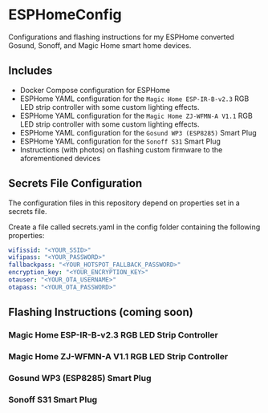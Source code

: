 # ESPHomeConfig  

Configurations and flashing instructions for my ESPHome converted Gosund, Sonoff, and Magic Home smart home devices.  

## Includes  

* Docker Compose configuration for ESPHome  
* ESPHome YAML configuration for the ```Magic Home ESP-IR-B-v2.3``` RGB LED strip controller with some custom lighting effects.  
* ESPHome YAML configuration for the ```Magic Home ZJ-WFMN-A V1.1``` RGB LED strip controller with some custom lighting effects.  
* ESPHome YAML configuration for the ```Gosund WP3 (ESP8285)``` Smart Plug  
* ESPHome YAML configuration for the ```Sonoff S31``` Smart Plug  
* Instructions (with photos) on flashing custom firmware to the aforementioned devices  

## Secrets File Configuration  

The configuration files in this repository depend on properties set in a secrets file.  

Create a file called secrets.yaml in the config folder containing the following properties:  

```YAML
wifissid: "<YOUR_SSID>"  
wifipass: "<YOUR_PASSWORD>"  
fallbackpass: "<YOUR_HOTSPOT_FALLBACK_PASSWORD>"  
encryption_key: "<YOUR_ENCRYPTION_KEY>"  
otauser: "<YOUR_OTA_USERNAME>"  
otapass: "<YOUR_OTA_PASSWORD>"  
```

## Flashing Instructions (coming soon)  

### Magic Home ESP-IR-B-v2.3 RGB LED Strip Controller  

### Magic Home ZJ-WFMN-A V1.1 RGB LED Strip Controller  

### Gosund WP3 (ESP8285) Smart Plug  

### Sonoff S31 Smart Plug  
